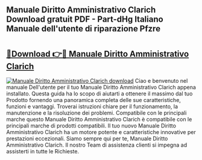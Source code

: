 ## Manuale Diritto Amministrativo Clarich Download gratuit PDF - Part-dHg Italiano Manuale dell'utente di riparazione Pfzre

# <h2><a href="http://dfchw8y.blite.top/?on=Manuale+Diritto+Amministrativo+Clarich">🔗Download 👉🔴 Manuale Diritto Amministrativo Clarich</a></h2>

[![Manuale Diritto Amministrativo Clarich download](https://i.imgur.com/lujVjoI.png)](http://dfchw8y.blite.top/?on=Manuale+Diritto+Amministrativo+Clarich)
Ciao e benvenuto nel manuale Dell'utente per il tuo Manuale Diritto Amministrativo Clarich appena installato. Questa guida ha lo scopo di aiutarti a ottenere il massimo dal tuo Prodotto fornendo una panoramica completa delle sue caratteristiche, funzioni e vantaggi. Troverai istruzioni chiare per il funzionamento, la manutenzione e la risoluzione dei problemi. Compatibile con le principali marche questo Manuale Diritto Amministrativo Clarich è compatibile con le principali marche di prodotti compatibili. Il tuo nuovo Manuale Diritto Amministrativo Clarich ha un motore potente e caratteristiche innovative per prestazioni eccezionali. Siamo sempre qui per te, Manuale Diritto Amministrativo Clarich. Il nostro Team di assistenza clienti si impegna ad assisterti in tutte le Richieste.
